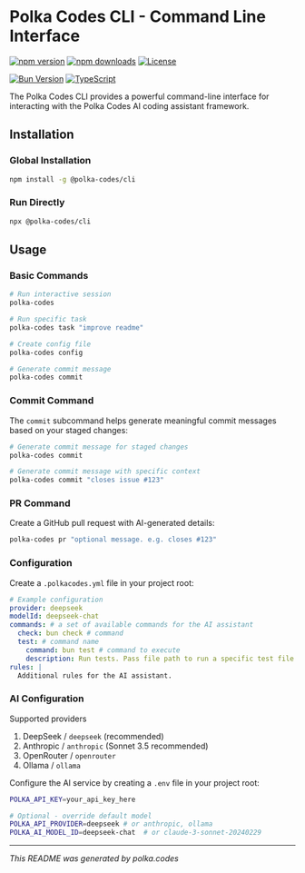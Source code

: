 # Polka Codes CLI - Command Line Interface

[![npm version](https://img.shields.io/npm/v/@polkacodes/cli.svg)](https://www.npmjs.com/package/@polkacodes/cli)
[![npm downloads](https://img.shields.io/npm/dm/@polkacodes/cli.svg)](https://www.npmjs.com/package/@polkacodes/cli)
[![License](https://img.shields.io/npm/l/@polkacodes/cli.svg)](https://github.com/polkacodes/polkacodes/blob/main/LICENSE)

[![Bun Version](https://img.shields.io/badge/Bun-v1.0.0+-brightgreen)](https://bun.sh)
[![TypeScript](https://img.shields.io/badge/TypeScript-5.0+-blue)](https://www.typescriptlang.org)

The Polka Codes CLI provides a powerful command-line interface for interacting with the Polka Codes AI coding assistant framework.

## Installation

### Global Installation

```bash
npm install -g @polka-codes/cli
```

### Run Directly

```bash
npx @polka-codes/cli
```

## Usage

### Basic Commands

```bash
# Run interactive session
polka-codes

# Run specific task
polka-codes task "improve readme"

# Create config file
polka-codes config

# Generate commit message
polka-codes commit
```

### Commit Command

The `commit` subcommand helps generate meaningful commit messages based on your staged changes:

```bash
# Generate commit message for staged changes
polka-codes commit

# Generate commit message with specific context
polka-codes commit "closes issue #123"

```

### PR Command

Create a GitHub pull request with AI-generated details:

```bash
polka-codes pr "optional message. e.g. closes #123"
```

### Configuration

Create a `.polkacodes.yml` file in your project root:

```yaml
# Example configuration
provider: deepseek
modelId: deepseek-chat
commands: # a set of available commands for the AI assistant
  check: bun check # command
  test: # command name
    command: bun test # command to execute
    description: Run tests. Pass file path to run a specific test file. # description of the command
rules: |
  Additional rules for the AI assistant.
```

### AI Configuration

Supported providers
1. DeepSeek / `deepseek` (recommended)
2. Anthropic / `anthropic` (Sonnet 3.5 recommended)
3. OpenRouter / `openrouter`
4. Ollama / `ollama`

Configure the AI service by creating a `.env` file in your project root:

```bash
POLKA_API_KEY=your_api_key_here

# Optional - override default model
POLKA_API_PROVIDER=deepseek # or anthropic, ollama
POLKA_AI_MODEL_ID=deepseek-chat  # or claude-3-sonnet-20240229
```

---


*This README was generated by polka.codes*
